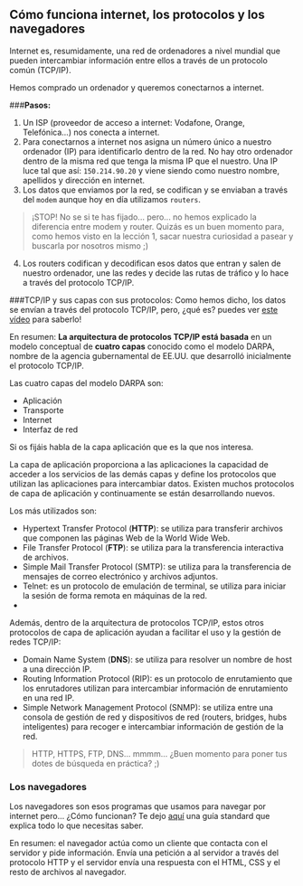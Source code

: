 ## Cómo funciona internet, los protocolos y los navegadores

Internet es, resumidamente, una red de ordenadores a nivel mundial que pueden intercambiar información entre ellos a través de un protocolo común (TCP/IP).

Hemos comprado un ordenador y queremos conectarnos a internet.

###**Pasos:**

1. Un ISP (proveedor de acceso a internet: Vodafone, Orange, Telefónica...) nos conecta a internet.
2. Para conectarnos a internet nos asigna un número único a nuestro ordenador (IP) para identificarlo dentro de la red. No hay otro ordenador dentro de la misma red que tenga la misma IP que el nuestro. Una IP luce tal que así: `150.214.90.20` y viene siendo como nuestro nombre, apellidos y dirección en internet.
3. Los datos que enviamos por la red, se codifican y se enviaban a través del `modem` aunque hoy en día utilizamos `routers`.

> ¡STOP! No se si te has fijado... pero... no hemos explicado la diferencia entre modem y router. Quizás es un buen momento para, como hemos visto en la lección 1, sacar nuestra curiosidad a pasear y buscarla por nosotros mismo ;)

4. Los routers codifican y decodifican esos datos que entran y salen de nuestro ordenador, une las redes y decide las rutas de tráfico y lo hace a través del protocolo TCP/IP.

###TCP/IP y sus capas con sus protocolos:
Como hemos dicho, los datos se envían a través del protocolo TCP/IP, pero, ¿qué es? puedes ver [este vídeo](https://www.youtube.com/watch?v=JQDCL17sARA) para saberlo!

En resumen: **La arquitectura de protocolos TCP/IP está basada** en un modelo conceptual de **cuatro capas** conocido como el modelo DARPA, nombre de la agencia gubernamental de EE.UU. que desarrolló inicialmente el protocolo TCP/IP.

Las cuatro capas del modelo DARPA son:

- Aplicación
- Transporte
- Internet
- Interfaz de red

Si os fijáis habla de la capa aplicación que es la que nos interesa.

La capa de aplicación proporciona a las aplicaciones la capacidad de acceder a los servicios de las demás capas y define los protocolos que utilizan las aplicaciones para intercambiar datos. Existen muchos protocolos de capa de aplicación y continuamente se están desarrollando nuevos.

Los más utilizados son:

- Hypertext Transfer Protocol (**HTTP**): se utiliza para transferir archivos que componen las páginas Web de la World Wide Web.
- File Transfer Protocol (**FTP**): se utiliza para la transferencia interactiva de archivos.
- Simple Mail Transfer Protocol (SMTP): se utiliza para la transferencia de mensajes de correo electrónico y archivos adjuntos.
- Telnet: es un protocolo de emulación de terminal, se utiliza para iniciar la sesión de forma remota en máquinas de la red.
-

Además, dentro de la arquitectura de protocolos TCP/IP, estos otros protocolos de capa de aplicación ayudan a facilitar el uso y la gestión de redes TCP/IP:

- Domain Name System (**DNS**): se utiliza para resolver un nombre de host a una dirección IP.
- Routing Information Protocol (RIP): es un protocolo de enrutamiento que los enrutadores utilizan para intercambiar información de enrutamiento en una red IP.
- Simple Network Management Protocol (SNMP): se utiliza entre una consola de gestión de red y dispositivos de red (routers, bridges, hubs inteligentes) para recoger e intercambiar información de gestión de la red.

> HTTP, HTTPS, FTP, DNS... mmmm... ¿Buen momento para poner tus dotes de búsqueda en práctica? ;)

### Los navegadores

Los navegadores son esos programas que usamos para navegar por internet pero... ¿Cómo funcionan?
Te dejo [aquí](https://www.html5rocks.com/en/tutorials/internals/howbrowserswork/) una guía standard que explica todo lo que necesitas saber.

En resumen: el navegador actúa como un cliente que contacta con el servidor y pide información. Envía una petición a al servidor a través del protocolo HTTP y el servidor envía una respuesta con el HTML, CSS y el resto de archivos al navegador.
